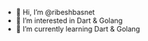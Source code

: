 - 👋 Hi, I’m @ribeshbasnet
- 👀 I’m interested in Dart & Golang
- 🌱 I’m currently learning Dart & Golang


<!---
ribesh-code/ribesh-code is a ✨ special ✨ repository because its `README.md` (this file) appears on your GitHub profile.
You can click the Preview link to take a look at your changes.
--->

